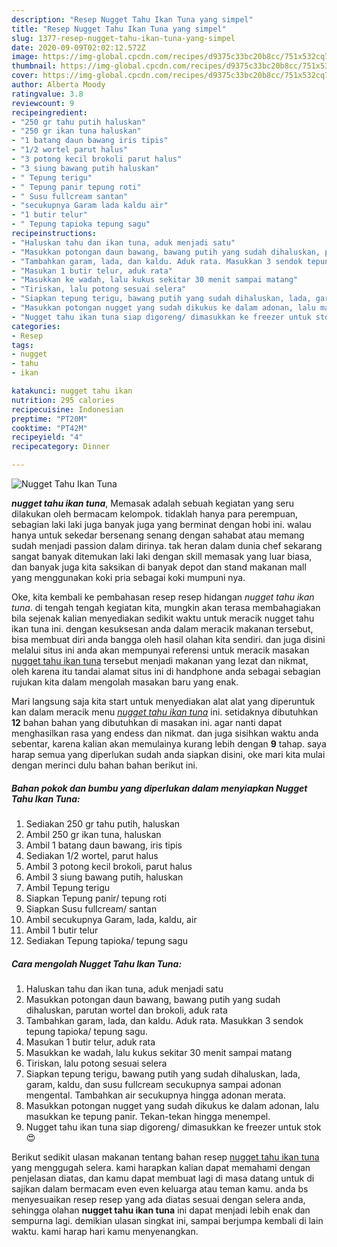 ```yaml
---
description: "Resep Nugget Tahu Ikan Tuna yang simpel"
title: "Resep Nugget Tahu Ikan Tuna yang simpel"
slug: 1377-resep-nugget-tahu-ikan-tuna-yang-simpel
date: 2020-09-09T02:02:12.572Z
image: https://img-global.cpcdn.com/recipes/d9375c33bc20b8cc/751x532cq70/nugget-tahu-ikan-tuna-foto-resep-utama.jpg
thumbnail: https://img-global.cpcdn.com/recipes/d9375c33bc20b8cc/751x532cq70/nugget-tahu-ikan-tuna-foto-resep-utama.jpg
cover: https://img-global.cpcdn.com/recipes/d9375c33bc20b8cc/751x532cq70/nugget-tahu-ikan-tuna-foto-resep-utama.jpg
author: Alberta Moody
ratingvalue: 3.8
reviewcount: 9
recipeingredient:
- "250 gr tahu putih haluskan"
- "250 gr ikan tuna haluskan"
- "1 batang daun bawang iris tipis"
- "1/2 wortel parut halus"
- "3 potong kecil brokoli parut halus"
- "3 siung bawang putih haluskan"
- " Tepung terigu"
- " Tepung panir tepung roti"
- " Susu fullcream santan"
- "secukupnya Garam lada kaldu air"
- "1 butir telur"
- " Tepung tapioka tepung sagu"
recipeinstructions:
- "Haluskan tahu dan ikan tuna, aduk menjadi satu"
- "Masukkan potongan daun bawang, bawang putih yang sudah dihaluskan, parutan wortel dan brokoli, aduk rata"
- "Tambahkan garam, lada, dan kaldu. Aduk rata. Masukkan 3 sendok tepung tapioka/ tepung sagu."
- "Masukan 1 butir telur, aduk rata"
- "Masukkan ke wadah, lalu kukus sekitar 30 menit sampai matang"
- "Tiriskan, lalu potong sesuai selera"
- "Siapkan tepung terigu, bawang putih yang sudah dihaluskan, lada, garam, kaldu, dan susu fullcream secukupnya sampai adonan mengental. Tambahkan air secukupnya hingga adonan merata."
- "Masukkan potongan nugget yang sudah dikukus ke dalam adonan, lalu masukkan ke tepung panir. Tekan-tekan hingga menempel."
- "Nugget tahu ikan tuna siap digoreng/ dimasukkan ke freezer untuk stok 😍"
categories:
- Resep
tags:
- nugget
- tahu
- ikan

katakunci: nugget tahu ikan 
nutrition: 295 calories
recipecuisine: Indonesian
preptime: "PT20M"
cooktime: "PT42M"
recipeyield: "4"
recipecategory: Dinner

---
```



![Nugget Tahu Ikan Tuna](https://img-global.cpcdn.com/recipes/d9375c33bc20b8cc/751x532cq70/nugget-tahu-ikan-tuna-foto-resep-utama.jpg)

<b><i>nugget tahu ikan tuna</i></b>, Memasak adalah sebuah kegiatan yang seru dilakukan oleh bermacam kelompok. tidaklah hanya para perempuan, sebagian laki laki juga banyak juga yang berminat dengan hobi ini. walau hanya untuk sekedar bersenang senang dengan sahabat atau memang sudah menjadi passion dalam dirinya. tak heran dalam dunia chef sekarang sangat banyak ditemukan laki laki dengan skill memasak yang luar biasa, dan banyak juga kita saksikan di banyak depot dan stand makanan mall yang menggunakan koki pria sebagai koki mumpuni nya.



Oke, kita kembali ke pembahasan resep resep hidangan <i>nugget tahu ikan tuna</i>. di tengah tengah kegiatan kita, mungkin akan terasa membahagiakan bila sejenak kalian menyediakan sedikit waktu untuk meracik nugget tahu ikan tuna ini. dengan kesuksesan anda dalam meracik makanan tersebut, bisa membuat diri anda bangga oleh hasil olahan kita sendiri. dan juga disini melalui situs ini anda akan mempunyai referensi untuk meracik masakan <u>nugget tahu ikan tuna</u> tersebut menjadi makanan yang lezat dan nikmat, oleh karena itu tandai alamat situs ini di handphone anda sebagai sebagian rujukan kita dalam mengolah masakan baru yang enak.


Mari langsung saja kita start untuk menyediakan alat alat yang diperuntuk kan dalam meracik menu <u><i>nugget tahu ikan tuna</i></u> ini. setidaknya dibutuhkan <b>12</b> bahan bahan yang dibutuhkan di masakan ini. agar nanti dapat menghasilkan rasa yang endess dan nikmat. dan juga sisihkan waktu anda sebentar, karena kalian akan memulainya kurang lebih dengan <b>9</b> tahap. saya harap semua yang diperlukan sudah anda siapkan disini, oke mari kita mulai dengan merinci dulu bahan bahan berikut ini.

<!--inarticleads1-->

##### Bahan pokok dan bumbu yang diperlukan dalam menyiapkan Nugget Tahu Ikan Tuna:

1. Sediakan 250 gr tahu putih, haluskan
1. Ambil 250 gr ikan tuna, haluskan
1. Ambil 1 batang daun bawang, iris tipis
1. Sediakan 1/2 wortel, parut halus
1. Ambil 3 potong kecil brokoli, parut halus
1. Ambil 3 siung bawang putih, haluskan
1. Ambil  Tepung terigu
1. Siapkan  Tepung panir/ tepung roti
1. Siapkan  Susu fullcream/ santan
1. Ambil secukupnya Garam, lada, kaldu, air
1. Ambil 1 butir telur
1. Sediakan  Tepung tapioka/ tepung sagu




<!--inarticleads2-->

##### Cara mengolah Nugget Tahu Ikan Tuna:

1. Haluskan tahu dan ikan tuna, aduk menjadi satu
1. Masukkan potongan daun bawang, bawang putih yang sudah dihaluskan, parutan wortel dan brokoli, aduk rata
1. Tambahkan garam, lada, dan kaldu. Aduk rata. Masukkan 3 sendok tepung tapioka/ tepung sagu.
1. Masukan 1 butir telur, aduk rata
1. Masukkan ke wadah, lalu kukus sekitar 30 menit sampai matang
1. Tiriskan, lalu potong sesuai selera
1. Siapkan tepung terigu, bawang putih yang sudah dihaluskan, lada, garam, kaldu, dan susu fullcream secukupnya sampai adonan mengental. Tambahkan air secukupnya hingga adonan merata.
1. Masukkan potongan nugget yang sudah dikukus ke dalam adonan, lalu masukkan ke tepung panir. Tekan-tekan hingga menempel.
1. Nugget tahu ikan tuna siap digoreng/ dimasukkan ke freezer untuk stok 😍




Berikut sedikit ulasan makanan tentang bahan resep <u>nugget tahu ikan tuna</u> yang menggugah selera. kami harapkan kalian dapat memahami dengan penjelasan diatas, dan kamu dapat membuat lagi di masa datang untuk di sajikan dalam bermacam even even keluarga atau teman kamu. anda bs menyesuaikan resep resep yang ada diatas sesuai dengan selera anda, sehingga olahan <b>nugget tahu ikan tuna</b> ini dapat menjadi lebih enak dan sempurna lagi. demikian ulasan singkat ini, sampai berjumpa kembali di lain waktu. kami harap hari kamu menyenangkan.
